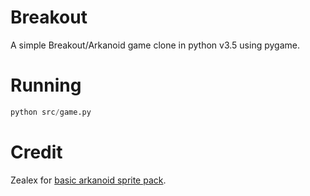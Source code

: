 # Breakout
A simple Breakout/Arkanoid game clone in python v3.5 using pygame.

# Running
```python
python src/game.py
```

# Credit
Zealex for [basic arkanoid sprite pack](http://opengameart.org/content/basic-arkanoid-pack).
